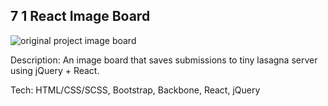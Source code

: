 ## 7 1 React Image Board

![original project image board](app/images/imageboard.png)

Description: 
An image board that saves submissions to tiny lasagna server using jQuery + React.

Tech: HTML/CSS/SCSS, Bootstrap, Backbone, React, jQuery
